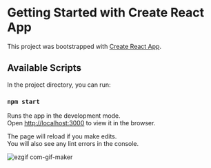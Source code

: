 # Getting Started with Create React App

This project was bootstrapped with [Create React App](https://github.com/facebook/create-react-app).

## Available Scripts

In the project directory, you can run:

### `npm start`

Runs the app in the development mode.\
Open [http://localhost:3000](http://localhost:3000) to view it in the browser.

The page will reload if you make edits.\
You will also see any lint errors in the console.

![ezgif com-gif-maker](https://user-images.githubusercontent.com/49872682/204117573-80f96ce5-6e3f-42ec-b805-483e99a82606.gif)
